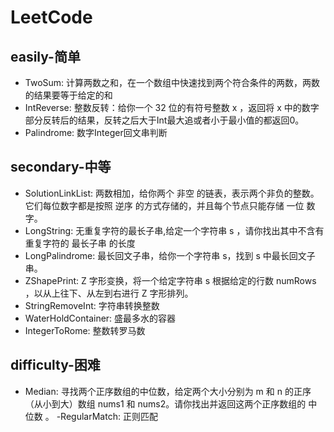 # LeetCode

## easily-简单
- TwoSum: 计算两数之和，在一个数组中快速找到两个符合条件的两数，两数的结果要等于给定的和
- IntReverse: 整数反转：给你一个 32 位的有符号整数 x ，返回将 x 中的数字部分反转后的结果，反转之后大于Int最大追或者小于最小值的都返回0。
- Palindrome: 数字Integer回文串判断
## secondary-中等
- SolutionLinkList: 两数相加，给你两个 非空 的链表，表示两个非负的整数。它们每位数字都是按照 逆序 的方式存储的，并且每个节点只能存储 一位 数字。
- LongString: 无重复字符的最长子串,给定一个字符串 s ，请你找出其中不含有重复字符的 最长子串 的长度
- LongPalindrome: 最长回文子串，给你一个字符串 s，找到 s 中最长回文子串。
- ZShapePrint:  Z 字形变换，将一个给定字符串 s 根据给定的行数 numRows ，以从上往下、从左到右进行 Z 字形排列。
- StringRemoveInt: 字符串转换整数
- WaterHoldContainer: 盛最多水的容器
- IntegerToRome: 整数转罗马数
## difficulty-困难
- Median: 寻找两个正序数组的中位数，给定两个大小分别为 m 和 n 的正序（从小到大）数组 nums1 和 nums2。请你找出并返回这两个正序数组的 中位数 。
-RegularMatch: 正则匹配